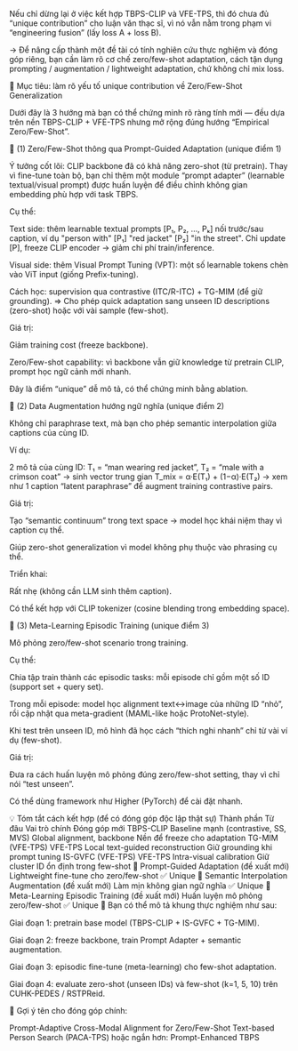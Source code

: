 Nếu chỉ dừng lại ở việc kết hợp TBPS-CLIP và VFE-TPS, thì đó chưa đủ “unique contribution” cho luận văn thạc sĩ, vì nó vẫn nằm trong phạm vi “engineering fusion” (lấy loss A + loss B).

→ Để nâng cấp thành một đề tài có tính nghiên cứu thực nghiệm và đóng góp riêng, bạn cần làm rõ cơ chế zero/few-shot adaptation, cách tận dụng prompting / augmentation / lightweight adaptation, chứ không chỉ mix loss.

🎯 Mục tiêu: làm rõ yếu tố unique contribution về Zero/Few-Shot Generalization

Dưới đây là 3 hướng mà bạn có thể chứng minh rõ ràng tính mới — đều dựa trên nền TBPS-CLIP + VFE-TPS nhưng mở rộng đúng hướng “Empirical Zero/Few-Shot”.

🔹 (1) Zero/Few-Shot thông qua Prompt-Guided Adaptation (unique điểm 1)

Ý tưởng cốt lõi: CLIP backbone đã có khả năng zero-shot (từ pretrain). Thay vì fine-tune toàn bộ, bạn chỉ thêm một module “prompt adapter” (learnable textual/visual prompt) được huấn luyện để điều chỉnh không gian embedding phù hợp với task TBPS.

Cụ thể:

Text side: thêm learnable textual prompts [P₁, P₂, …, Pₖ] nối trước/sau caption, ví dụ
"person with" [P₁] "red jacket" [P₂] "in the street".
Chỉ update [P], freeze CLIP encoder → giảm chi phí train/inference.

Visual side: thêm Visual Prompt Tuning (VPT): một số learnable tokens chèn vào ViT input (giống Prefix-tuning).

Cách học: supervision qua contrastive (ITC/R-ITC) + TG-MIM (để giữ grounding).
=> Cho phép quick adaptation sang unseen ID descriptions (zero-shot) hoặc với vài sample (few-shot).

Giá trị:

Giảm training cost (freeze backbone).

Zero/Few-shot capability: vì backbone vẫn giữ knowledge từ pretrain CLIP, prompt học ngữ cảnh mới nhanh.

Đây là điểm “unique” dễ mô tả, có thể chứng minh bằng ablation.

🔹 (2) Data Augmentation hướng ngữ nghĩa (unique điểm 2)

Không chỉ paraphrase text, mà bạn cho phép semantic interpolation giữa captions của cùng ID.

Ví dụ:

2 mô tả của cùng ID:
T₁ = “man wearing red jacket”,
T₂ = “male with a crimson coat”
→ sinh vector trung gian T_mix = α·E(T₁) + (1−α)·E(T₂)
→ xem như 1 caption “latent paraphrase” để augment training contrastive pairs.

Giá trị:

Tạo “semantic continuum” trong text space → model học khái niệm thay vì caption cụ thể.

Giúp zero-shot generalization vì model không phụ thuộc vào phrasing cụ thể.

Triển khai:

Rất nhẹ (không cần LLM sinh thêm caption).

Có thể kết hợp với CLIP tokenizer (cosine blending trong embedding space).

🔹 (3) Meta-Learning Episodic Training (unique điểm 3)

Mô phỏng zero/few-shot scenario trong training.

Cụ thể:

Chia tập train thành các episodic tasks: mỗi episode chỉ gồm một số ID (support set + query set).

Trong mỗi episode: model học alignment text↔image của những ID “nhỏ”, rồi cập nhật qua meta-gradient (MAML-like hoặc ProtoNet-style).

Khi test trên unseen ID, mô hình đã học cách “thích nghi nhanh” chỉ từ vài ví dụ (few-shot).

Giá trị:

Đưa ra cách huấn luyện mô phỏng đúng zero/few-shot setting, thay vì chỉ nói “test unseen”.

Có thể dùng framework như Higher (PyTorch)
 để cài đặt nhanh.

💡 Tóm tắt cách kết hợp (để có đóng góp độc lập thật sự)
Thành phần	Từ đâu	Vai trò chính	Đóng góp mới
TBPS-CLIP	Baseline mạnh (contrastive, SS, MVS)	Global alignment, backbone	Nền để freeze cho adaptation
TG-MIM (VFE-TPS)	VFE-TPS	Local text-guided reconstruction	Giữ grounding khi prompt tuning
IS-GVFC (VFE-TPS)	VFE-TPS	Intra-visual calibration	Giữ cluster ID ổn định trong few-shot
🔸 Prompt-Guided Adaptation	(đề xuất mới)	Lightweight fine-tune cho zero/few-shot	✅ Unique
🔸 Semantic Interpolation Augmentation	(đề xuất mới)	Làm mịn không gian ngữ nghĩa	✅ Unique
🔸 Meta-Learning Episodic Training	(đề xuất mới)	Huấn luyện mô phỏng zero/few-shot	✅ Unique
🔬 Bạn có thể mô tả khung thực nghiệm như sau:

Giai đoạn 1: pretrain base model (TBPS-CLIP + IS-GVFC + TG-MIM).

Giai đoạn 2: freeze backbone, train Prompt Adapter + semantic augmentation.

Giai đoạn 3: episodic fine-tune (meta-learning) cho few-shot adaptation.

Giai đoạn 4: evaluate zero-shot (unseen IDs) và few-shot (k=1, 5, 10) trên CUHK-PEDES / RSTPReid.

🔎 Gợi ý tên cho đóng góp chính:

Prompt-Adaptive Cross-Modal Alignment for Zero/Few-Shot Text-based Person Search (PACA-TPS)
hoặc ngắn hơn: Prompt-Enhanced TBPS